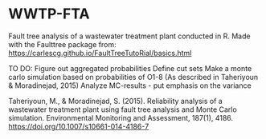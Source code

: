 # WWTP-FTA
Fault tree analysis of a wastewater treatment plant conducted in R. Made with the Faulttree package from: https://carlescg.github.io/FaultTreeTutoRial/basics.html

TO DO: 
 Figure out aggregated probabilities
 Define cut sets 
 Make a monte carlo simulation based on probabilities of O1-8 (As described in Taheriyoun & Moradinejad, 2015)
  Analyze MC-results - put emphasis on the variance
 
 Taheriyoun, M., & Moradinejad, S. (2015). Reliability analysis of a wastewater treatment plant using fault tree analysis and Monte Carlo simulation. Environmental Monitoring and Assessment, 187(1), 4186. https://doi.org/10.1007/s10661-014-4186-7
